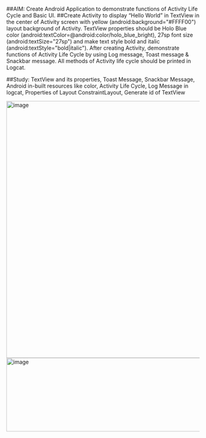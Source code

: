 ##AIM: Create Android Application to demonstrate functions of Activity Life Cycle and Basic UI.
##Create Activity to display “Hello World” in TextView in the center of Activity screen with yellow (android:background="#FFFF00") layout background of Activity. TextView properties should be Holo Blue color (android:textColor=@android:color/holo_blue_bright), 27sp font size (android:textSize="27sp") and make text style bold and italic (android:textStyle="bold|italic"). After creating Activity, demonstrate functions of Activity Life Cycle by using Log message, Toast message & Snackbar message. All methods of Activity life cycle should be printed in Logcat.

##Study: TextView and its properties, Toast Message, Snackbar Message, Android in-built resources like color, Activity Life Cycle, Log Message in logcat, Properties of Layout ConstraintLayout, Generate id of TextView

<img width="837" height="670" alt="image" src="https://github.com/user-attachments/assets/ab5e652a-f724-4a48-a0aa-28cb54c73198" />
<img width="1359" height="192" alt="image" src="https://github.com/user-attachments/assets/1f9005f8-efb9-407f-a3d2-0c63ee703121" />
